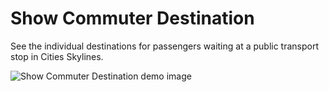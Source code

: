 # Show Commuter Destination

See the individual destinations for passengers waiting at a public transport stop in Cities Skylines.

![Show Commuter Destination demo image](https://i.imgur.com/rSsrXYY.png)